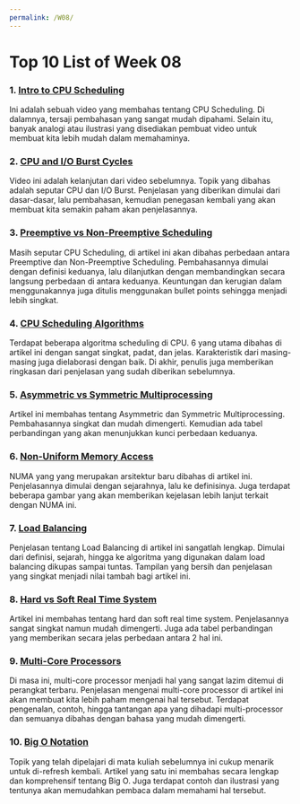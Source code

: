 ```yaml
---
permalink: /W08/
---
```


# Top 10 List of Week 08

### 1. [Intro to CPU Scheduling](https://www.youtube.com/watch?v=EWkQl0n0w5M&list=PLBlnK6fEyqRiVhbXDGLXDk_OQAeuVcp2O&index=36)
Ini adalah sebuah video yang membahas tentang CPU Scheduling. Di dalamnya, tersaji pembahasan yang sangat mudah dipahami. Selain itu, banyak analogi atau ilustrasi yang disediakan pembuat video untuk membuat kita lebih mudah dalam memahaminya.

### 2. [CPU and I/O Burst Cycles](https://www.youtube.com/watch?v=pVzb3TUcDLo&list=PLBlnK6fEyqRiVhbXDGLXDk_OQAeuVcp2O&index=37)
Video ini adalah kelanjutan dari video sebelumnya. Topik yang dibahas adalah seputar CPU dan I/O Burst. Penjelasan yang diberikan dimulai dari dasar-dasar, lalu pembahasan, kemudian penegasan kembali yang akan membuat kita semakin paham akan penjelasannya.

### 3. [Preemptive vs Non-Preemptive Scheduling](https://www.guru99.com/preemptive-vs-non-preemptive-scheduling.html)
Masih seputar CPU Scheduling, di artikel ini akan dibahas perbedaan antara Preemptive dan Non-Preemptive Scheduling. Pembahasannya dimulai dengan definisi keduanya, lalu dilanjutkan dengan membandingkan secara langsung perbedaan di antara keduanya. Keuntungan dan kerugian dalam menggunakannya juga ditulis menggunakan bullet points sehingga menjadi lebih singkat.

### 4. [CPU Scheduling Algorithms](https://www.guru99.com/cpu-scheduling-algorithms.html)
Terdapat beberapa algoritma scheduling di CPU. 6 yang utama dibahas di artikel ini dengan sangat singkat, padat, dan jelas. Karakteristik dari masing-masing juga dielaborasi dengan baik. Di akhir, penulis juga memberikan ringkasan dari penjelasan yang sudah diberikan sebelumnya.

### 5. [Asymmetric vs Symmetric Multiprocessing](https://www.tutorialspoint.com/difference-between-asymmetric-and-symmetric-multiprocessing)
Artikel ini membahas tentang Asymmetric dan Symmetric Multiprocessing. Pembahasannya singkat dan mudah dimengerti. Kemudian ada tabel perbandingan yang akan menunjukkan kunci perbedaan keduanya.

### 6. [Non-Uniform Memory Access](http://www.techplayon.com/what-is-numa-non-uniform-memory-access/)
NUMA yang yang merupakan arsitektur baru dibahas di artikel ini. Penjelasannya dimulai dengan sejarahnya, lalu ke definisinya. Juga terdapat beberapa gambar yang akan memberikan kejelasan lebih lanjut terkait dengan NUMA ini.

### 7. [Load Balancing](https://avinetworks.com/what-is-load-balancing/)
Penjelasan tentang Load Balancing di artikel ini sangatlah lengkap. Dimulai dari definisi, sejarah, hingga ke algoritma yang digunakan dalam load balancing dikupas sampai tuntas. Tampilan yang bersih dan penjelasan yang singkat menjadi nilai tambah bagi artikel ini.

### 8. [Hard vs Soft Real Time System](https://www.geeksforgeeks.org/difference-between-hard-real-time-and-soft-real-time-system/)
Artikel ini membahas tentang hard dan soft real time system. Penjelasannya sangat singkat namun mudah dimengerti. Juga ada tabel perbandingan yang memberikan secara jelas perbedaan antara 2 hal ini.

### 9. [Multi-Core Processors](https://socs.binus.ac.id/2017/03/27/multi-core-processors/)
Di masa ini, multi-core processor menjadi hal yang sangat lazim ditemui di perangkat terbaru. Penjelasan mengenai multi-core processor di artikel ini akan membuat kita lebih paham mengenai hal tersebut. Terdapat pengenalan, contoh, hingga tantangan apa yang dihadapi multi-processor dan semuanya dibahas dengan bahasa yang mudah dimengerti.

### 10. [Big O Notation](https://www.freecodecamp.org/news/big-o-notation-why-it-matters-and-why-it-doesnt-1674cfa8a23c/)
Topik yang telah dipelajari di mata kuliah sebelumnya ini cukup menarik untuk di-refresh kembali. Artikel yang satu ini membahas secara lengkap dan komprehensif tentang Big O. Juga terdapat contoh dan ilustrasi yang tentunya akan memudahkan pembaca dalam memahami hal tersebut.
